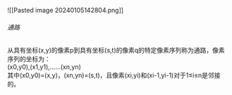 ![[Pasted image 20240105142804.png]]
###### 通路  
从具有坐标(x,y)的像素p到具有坐标(s,t)的像素q的特定像素序列称为通路，像素序列的坐标为：  
(x0,y0),(x1,y1),……(xn,yn)  
其中(x0,y0)=(x,y)，(xn,yn)=(s,t)，且像素(xi,yi)和(xi-1,yi-1)对于1≤i≤n是邻接的。
